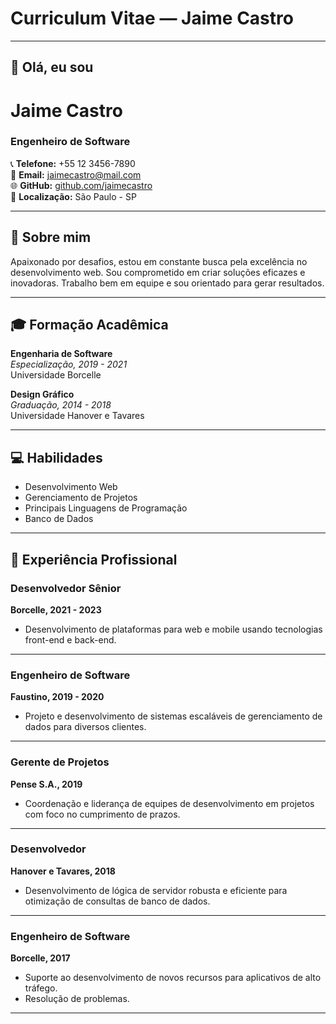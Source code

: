 # Curriculum Vitae — Jaime Castro

---

## 👋 Olá, eu sou

# Jaime Castro

### Engenheiro de Software

📞 **Telefone:** +55 12 3456-7890  
📧 **Email:** [jaimecastro@mail.com](mailto:jaimecastro@mail.com)  
🌐 **GitHub:** [github.com/jaimecastro](https://github.com/jaimecastro)  
📍 **Localização:** São Paulo - SP

---

## 📝 Sobre mim

Apaixonado por desafios, estou em constante busca pela excelência no desenvolvimento web. Sou comprometido em criar soluções eficazes e inovadoras. Trabalho bem em equipe e sou orientado para gerar resultados.

---

## 🎓 Formação Acadêmica

**Engenharia de Software**  
_Especialização, 2019 - 2021_  
Universidade Borcelle

**Design Gráfico**  
_Graduação, 2014 - 2018_  
Universidade Hanover e Tavares

---

## 💻 Habilidades

- Desenvolvimento Web
- Gerenciamento de Projetos
- Principais Linguagens de Programação
- Banco de Dados

---

## 💼 Experiência Profissional

### Desenvolvedor Sênior  
**Borcelle, 2021 - 2023**  
- Desenvolvimento de plataformas para web e mobile usando tecnologias front-end e back-end.

---

### Engenheiro de Software  
**Faustino, 2019 - 2020**  
- Projeto e desenvolvimento de sistemas escaláveis de gerenciamento de dados para diversos clientes.

---

### Gerente de Projetos  
**Pense S.A., 2019**  
- Coordenação e liderança de equipes de desenvolvimento em projetos com foco no cumprimento de prazos.

---

### Desenvolvedor  
**Hanover e Tavares, 2018**  
- Desenvolvimento de lógica de servidor robusta e eficiente para otimização de consultas de banco de dados.

---

### Engenheiro de Software  
**Borcelle, 2017**  
- Suporte ao desenvolvimento de novos recursos para aplicativos de alto tráfego.
- Resolução de problemas.

---

